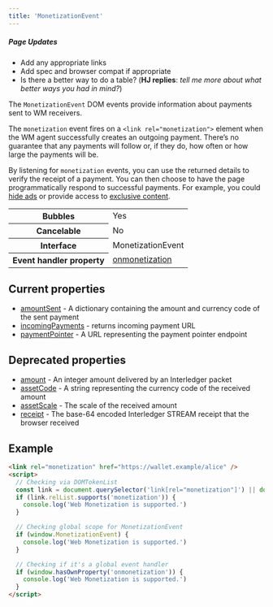 ```yaml
---
title: 'MonetizationEvent'
---
```


<div class="draft"><h5>Page Updates</h5><ul><li>Add any appropriate links</li><li>Add spec and browser compat if appropriate</li><li>Is there a better way to do a table? (<strong>HJ replies</strong>: <em>tell me more about what better ways you had in mind?</em>)</li></ul></div>

The `MonetizationEvent` DOM events provide information about payments sent to WM receivers.

The `monetization` event fires on a `<link rel="monetization">` element when the WM agent successfully creates an outgoing payment. There’s no guarantee that any payments will follow or, if they do, how often or how large the payments will be.

By listening for `monetization` events, you can use the returned details to verify the receipt of a payment. You can then choose to have the page programmatically respond to successful payments. For example, you could [hide ads](/docs/guides/hide-ads) or provide access to [exclusive content](/docs/guides/provide-exclusive-content).

<table>
  <tr>
    <th>Bubbles</th>
    <td>Yes</td>
  </tr>
  <tr>
    <th>Cancelable</th>
    <td>No</td>
  </tr>
  <tr>
    <th>Interface</th>
    <td>MonetizationEvent</td>
  </tr>
    <tr>
    <th>Event handler property</th>
    <td><a href="/docs/references/onmonetization">onmonetization</a></td>
  </tr>
</table>

## Current properties

- [amountSent](/docs/references/properties/amountsent) - A dictionary containing the amount and currency code of the sent payment
- [incomingPayments](/docs/references/properties/incomingpayments) - returns incoming payment URL
- [paymentPointer](/docs/references/properties/paymentpointer) - A URL representing the payment pointer endpoint

## Deprecated properties

- [amount](/docs/references/properties/amount) - An integer amount delivered by an Interledger packet
- [assetCode](/docs/references/properties/assetcode) - A string representing the currency code of the received amount
- [assetScale](/docs/references/properties/assetscale) - The scale of the received amount
- [receipt](/docs/references/properties/receipt) - The base-64 encoded Interledger STREAM receipt that the browser received

## Example

```html
<link rel="monetization" href="https://wallet.example/alice" />
<script>
  // Checking via DOMTokenList
  const link = document.querySelector('link[rel="monetization"]') || document.createElement('link')
  if (link.relList.supports('monetization')) {
    console.log('Web Monetization is supported.')
  }

  // Checking global scope for MonetizationEvent
  if (window.MonetizationEvent) {
    console.log('Web Monetization is supported.')
  }

  // Checking if it's a global event handler
  if (window.hasOwnProperty('onmonetization')) {
    console.log('Web Monetization is supported.')
  }
</script>
```
